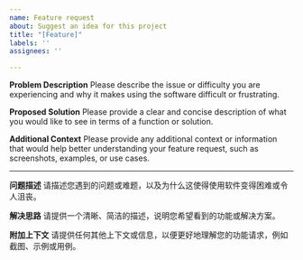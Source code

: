 ```yaml
---
name: Feature request
about: Suggest an idea for this project
title: "[Feature]"
labels: ''
assignees: ''

---
```


**Problem Description**
Please describe the issue or difficulty you are experiencing and why it makes using the software difficult or frustrating.

**Proposed Solution**
Please provide a clear and concise description of what you would like to see in terms of a function or solution.

**Additional Context**
Please provide any additional context or information that would help better understanding your feature request, such as screenshots, examples, or use cases.

-----------------------

**问题描述**
请描述您遇到的问题或难题，以及为什么这使得使用软件变得困难或令人沮丧。

**解决思路**
请提供一个清晰、简洁的描述，说明您希望看到的功能或解决方案。

**附加上下文**
请提供任何其他上下文或信息，以便更好地理解您的功能请求，例如截图、示例或用例。
